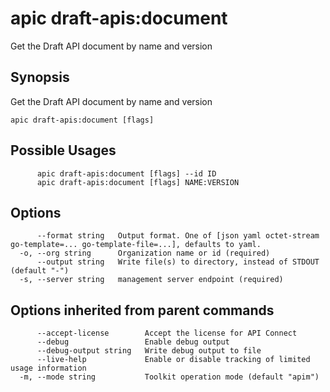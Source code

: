# apic draft-apis:document

Get the Draft API document by name and version

## Synopsis

Get the Draft API document by name and version

```
apic draft-apis:document [flags]
```

## Possible Usages

```
      apic draft-apis:document [flags] --id ID
      apic draft-apis:document [flags] NAME:VERSION
```

## Options

```
      --format string   Output format. One of [json yaml octet-stream go-template=... go-template-file=...], defaults to yaml.
  -o, --org string      Organization name or id (required)
      --output string   Write file(s) to directory, instead of STDOUT (default "-")
  -s, --server string   management server endpoint (required)
```

## Options inherited from parent commands

```
      --accept-license        Accept the license for API Connect
      --debug                 Enable debug output
      --debug-output string   Write debug output to file
      --live-help             Enable or disable tracking of limited usage information
  -m, --mode string           Toolkit operation mode (default "apim")
```
